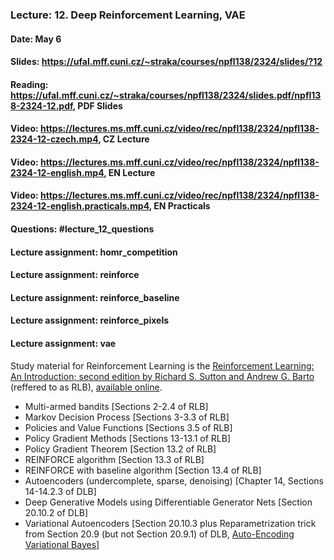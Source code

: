 ### Lecture: 12. Deep Reinforcement Learning, VAE
#### Date: May 6
#### Slides: https://ufal.mff.cuni.cz/~straka/courses/npfl138/2324/slides/?12
#### Reading: https://ufal.mff.cuni.cz/~straka/courses/npfl138/2324/slides.pdf/npfl138-2324-12.pdf, PDF Slides
#### Video: https://lectures.ms.mff.cuni.cz/video/rec/npfl138/2324/npfl138-2324-12-czech.mp4, CZ Lecture
#### Video: https://lectures.ms.mff.cuni.cz/video/rec/npfl138/2324/npfl138-2324-12-english.mp4, EN Lecture
#### Video: https://lectures.ms.mff.cuni.cz/video/rec/npfl138/2324/npfl138-2324-12-english.practicals.mp4, EN Practicals
#### Questions: #lecture_12_questions
#### Lecture assignment: homr_competition
#### Lecture assignment: reinforce
#### Lecture assignment: reinforce_baseline
#### Lecture assignment: reinforce_pixels
#### Lecture assignment: vae

Study material for Reinforcement Learning is the [Reinforcement Learning: An Introduction; second edition
by Richard S. Sutton and Andrew G. Barto](http://incompleteideas.net/book/the-book-2nd.html)
(reffered to as RLB), [available online](http://incompleteideas.net/book/RLbook2020.pdf).

- Multi-armed bandits [Sections 2-2.4 of RLB]
- Markov Decision Process [Sections 3-3.3 of RLB]
- Policies and Value Functions [Sections 3.5 of RLB]
- Policy Gradient Methods [Sections 13-13.1 of RLB]
- Policy Gradient Theorem [Section 13.2 of RLB]
- REINFORCE algorithm [Section 13.3 of RLB]
- REINFORCE with baseline algorithm [Section 13.4 of RLB]
- Autoencoders (undercomplete, sparse, denoising) [Chapter 14, Sections 14-14.2.3 of DLB]
- Deep Generative Models using Differentiable Generator Nets [Section 20.10.2 of DLB]
- Variational Autoencoders [Section 20.10.3 plus Reparametrization trick from Section 20.9 (but not Section 20.9.1) of DLB, [Auto-Encoding Variational Bayes](https://arxiv.org/abs/1312.6114)]
